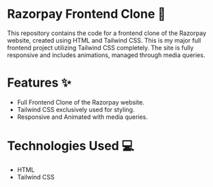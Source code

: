 # Razorpay Frontend Clone 🚀
This repository contains the code for a frontend clone of the Razorpay website, created using HTML and Tailwind CSS. 
This is my major full frontend project utilizing Tailwind CSS completely. 
The site is fully responsive and includes animations, managed through media queries.

# Features ✨
- Full Frontend Clone of the Razorpay website.
- Tailwind CSS exclusively used for styling.
- Responsive and Animated with media queries.

# Technologies Used 💻
- HTML
- Tailwind CSS
